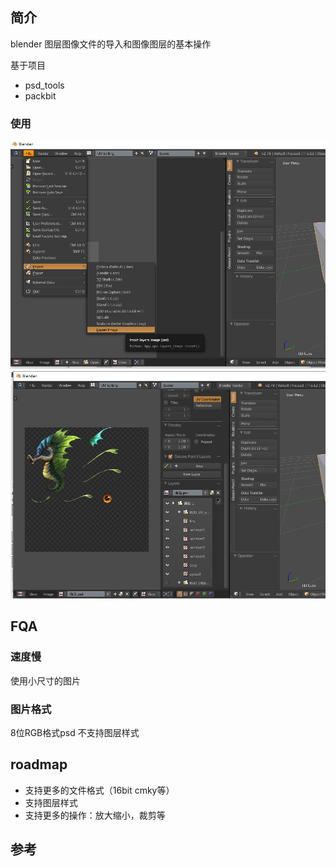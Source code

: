 ## 简介
blender 图层图像文件的导入和图像图层的基本操作

基于项目
- psd_tools
- packbit

### 使用
![import](doc/import.jpg)
![manager](doc/manager.jpg)

## FQA
### 速度慢
使用小尺寸的图片
### 图片格式
8位RGB格式psd
不支持图层样式

## roadmap
- 支持更多的文件格式（16bit cmky等）
- 支持图层样式
- 支持更多的操作：放大缩小，裁剪等
## 参考
